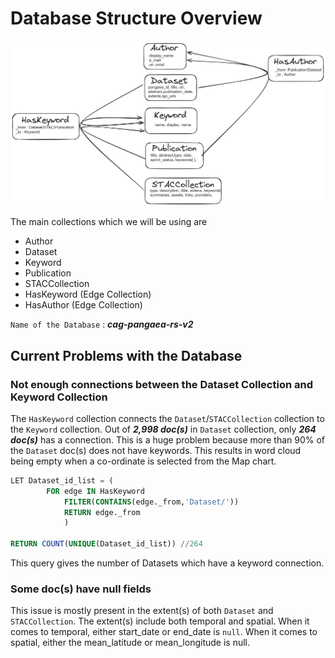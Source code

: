 # Database Structure Overview

![Overview of the DB](db.png)

The main collections which we will be using are
 - Author
 - Dataset
 - Keyword
 - Publication
 - STACCollection
 - HasKeyword (Edge Collection)
 - HasAuthor (Edge Collection)
  
`Name of the Database` : ***cag-pangaea-rs-v2*** 

## Current Problems with the Database

### Not enough connections between the Dataset Collection and Keyword Collection  

The `HasKeyword` collection connects the `Dataset`/`STACCollection` collection to the `Keyword` collection. Out of ***2,998 doc(s)*** in `Dataset` collection, only ***264 doc(s)*** has a connection. This is a huge problem because more than 90% of the `Dataset` doc(s) does not have keywords. This results in word cloud being empty when a co-ordinate is selected from the Map chart.

```sql
LET Dataset_id_list = (
        FOR edge IN HasKeyword
            FILTER(CONTAINS(edge._from,'Dataset/'))
            RETURN edge._from
            )
            
RETURN COUNT(UNIQUE(Dataset_id_list)) //264
```
This query gives the number of Datasets which have a keyword connection.  

### Some doc(s) have null fields

This issue is mostly present in the extent(s) of both `Dataset` and `STACCollection`. The extent(s) include both temporal and spatial. When it comes to temporal, either start_date or end_date is `null`. When it comes to spatial, either the mean_latitude or mean_longitude is null.  
